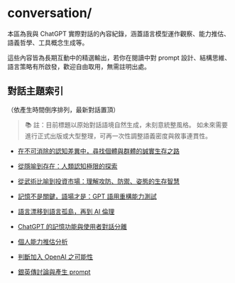 # conversation/

本區為我與 ChatGPT 實際對話的內容紀錄，涵蓋語言模型運作觀察、能力推估、語義哲學、工具概念生成等。

這些內容皆為長期互動中的精選輸出，若你在閱讀中對 prompt 設計、結構思維、語言策略有所啟發，歡迎自由取用，無需註明出處。

## 對話主題索引

（依產生時間倒序排列，最新對話置頂）

> 📚 註：目前標題以原始對話語境自然生成，未刻意統整風格。
> 如未來需要進行正式出版或大型整理，可再一次性調整語義密度與敘事連貫性。
>

- [在不可消除的認知差異中，尋找個體與群體的誠實生存之路](./在不可消除的認知差異中，尋找個體與群體的誠實生存之路.md)

- [從隱喻到存在：人類認知極限的探索](./從隱喻到存在：人類認知極限的探索.md)

- [從武術比喻到投資市場：理解攻防、防禦、姿態的生存智慧](./從武術比喻到投資市場：理解攻防、防禦、姿態的生存智慧.md)

- [記憶不是關鍵，語場才是：GPT 語用重構能力測試](./記憶不是關鍵，語場才是：GPT%20語用重構能力測試.md)

- [語言漂移到語言孤島，再到 AI 倫理](./語言漂移到語言孤島，再到AI倫理.md)

- [ChatGPT 的記憶功能與使用者對話分離](./ChatGPT的記憶功能與使用者對話分離.md)

- [個人能力推估分析](./個人能力推估分析.md)

- [判斷加入 OpenAI 之可能性](./判斷加入OpenAI之可能性.md)

- [銀英傳討論與產生 prompt](./銀英傳討論與產生prompt.md)
